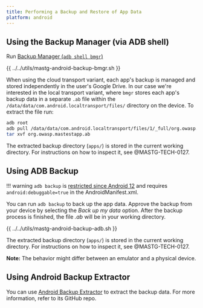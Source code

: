 ```yaml
---
title: Performing a Backup and Restore of App Data
platform: android 
---
```


## Using the Backup Manager (via ADB shell)

Run [Backup Manager (`adb shell bmgr`)](https://developer.android.com/identity/data/testingbackup#TestingBackup)

{{ ../../utils/mastg-android-backup-bmgr.sh }}

When using the cloud transport variant, each app's backup is managed and stored independently in the user's Google Drive. In our case we're interested in the local transport variant, where `bmgr` stores each app's backup data in a separate `.ab` file within the `/data/data/com.android.localtransport/files/` directory on the device. To extract the file run:

```sh
adb root
adb pull /data/data/com.android.localtransport/files/1/_full/org.owasp.mastestapp org.owasp.mastestapp.ab
tar xvf org.owasp.mastestapp.ab
```

The extracted backup directory (`apps/`) is stored in the current working directory. For instructions on how to inspect it, see @MASTG-TECH-0127.

## Using ADB Backup

!!! warning
    `adb backup` is [restricted since Android 12](https://developer.android.com/about/versions/12/behavior-changes-12#adb-backup-restrictions) and requires `android:debuggable=true` in the AndroidManifest.xml.

You can run `adb backup` to back up the app data. Approve the backup from your device by selecting the _Back up my data_ option. After the backup process is finished, the file _.ab_ will be in your working directory.

{{ ../../utils/mastg-android-backup-adb.sh }}

The extracted backup directory (`apps/`) is stored in the current working directory. For instructions on how to inspect it, see @MASTG-TECH-0127.

**Note:** The behavior might differ between an emulator and a physical device.

## Using Android Backup Extractor

You can use [Android Backup Extractor](https://github.com/nelenkov/android-backup-extractor) to extract the backup data. For more information, refer to its GitHub repo.
